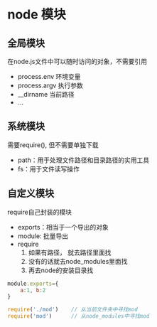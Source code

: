 # node 模块
## 全局模块
在node.js文件中可以随时访问的对象，不需要引用

- process.env 环境变量
- process.argv 执行参数
- __dirname 当前路径
- ...

## 系统模块
需要require(), 但不需要单独下载

- path：用于处理文件路径和目录路径的实用工具
- fs：用于文件读写操作

## 自定义模块
require自己封装的模块

- exports：相当于一个导出的对象
- module: 批量导出
- require
    1. 如果有路径， 就去路径里面找
    2. 没有的话就去node_modules里面找
    3. 再去node的安装目录找

```js
module.exports={
    a:1, b:2
}
```

```js
require('./mod')    // 从当前文件夹中寻找mod
require('mod')      // 从node_modules中寻找mod 
```